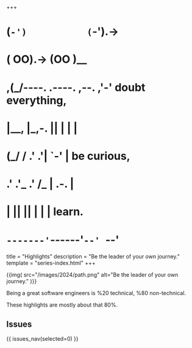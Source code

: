 +++
#   (`-')           (`-').->
#   ( OO).->        (OO )__
# ,(_/----. .----. ,--. ,'-' doubt everything,
# |__,    |\_,-.  ||  | |  |
#  (_/   /    .' .'|  `-'  | be curious,
#  .'  .'_  .'  /_ |  .-.  |
# |       ||      ||  | |  | learn.
# `-------'`------'`--' `--'

title = "Highlights"
description = "Be the leader of your own journey."
template = "series-index.html"
+++

{{img(
  src="/images/2024/path.png"
  alt="Be the leader of your own journey."
)}}

Being a great software engineers is %20 technical, %80 non-technical. 

These highlights are mostly about that 80%.

## Issues

{{ issues_nav(selected=0) }}
